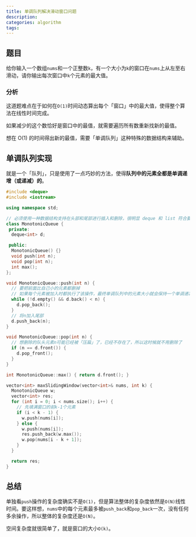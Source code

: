 ```yaml
---
title: 单调队列解决滑动窗口问题
description: 
categories: algorithm
tags:
---
```


## 题目

给你输入一个数组`nums`和一个正整数`k`，有一个大小为`k`的窗口在`nums`上从左至右滑动，请你输出每次窗口中`k`个元素的最大值。

### 分析

这道题难点在于如何在`O(1)`时间动态算出每个「窗口」中的最大值，使得整个算法在线性时间完成。

如果减少的这个数恰好是窗口中的最值，就需要遍历所有数重新找新的最值。

想在 O(1) 的时间得出新的最值，需要「单调队列」这种特殊的数据结构来辅助。

## 单调队列实现

就是一个「队列」，只是使用了一点巧妙的方法，使得**队列中的元素全都是单调递增（或递减）的**。

```c++
#include <deque>
#include <iostream>

using namespace std;

// 必须使用一种数据结构支持在头部和尾部进行插入和删除，很明显 deque 和 list 符合要求。
class MonotonicQueue {
 private:
  deque<int> d;

 public:
  MonotonicQueue() {}
  void push(int n);
  void pop(int n);
  int max();
};

void MonotonicQueue::push(int n) {
  // 要把前面比自己小的元素都删掉
  // 如果每个元素被加入时都执行了该操作，最终单调队列中的元素大小就会保持一个单调递减的顺序
  while (!d.empty() && d.back() < n) {
    d.pop_back();
  }
  // 将n加入尾部
  d.push_back(n);
}

void MonotonicQueue::pop(int n) {
  // 想删除的队头元素n可能已经被「压扁」了，已经不存在了，所以这时候就不用删除了
  if (n == d.front()) {
    d.pop_front();
  }
}

int MonotonicQueue::max() { return d.front(); }

vector<int> maxSlidingWindow(vector<int>& nums, int k) {
  MonotonicQueue w;
  vector<int> res;
  for (int i = 0; i < nums.size(); i++) {
    // 先填满窗口的前k-1个元素
    if (i < k - 1) {
      w.push(nums[i]);
    } else {
      w.push(nums[i]);
      res.push_back(w.max());
      w.pop(nums[i - k + 1]);
    }
  }

  return res;
}
```

## 总结

单独看`push`操作的复杂度确实不是`O(1)`，但是算法整体的复杂度依然是`O(N)`线性时间。要这样想，`nums`中的每个元素最多被`push_back`和`pop_back`一次，没有任何多余操作，所以整体的复杂度还是`O(N)`。

空间复杂度就很简单了，就是窗口的大小`O(k)`。


